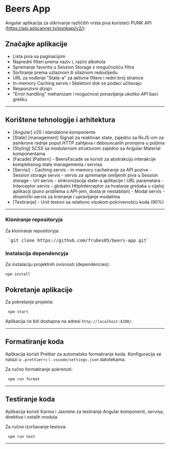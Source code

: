 # Beers App

Angular aplikacija za otkrivanje različitih vrsta piva koristeći PUNK API (https://api.adscanner.tv/punkapi/v2/):

## Značajke aplikacije

- Lista piva sa paginacijom
- Napredni filteri prema naziv i, razini alkohola
- Spremanje favorita u Session Storage s mogučnošću filtra
- Sortiranje prema uzlaznom ili silaznom redoslijedu
- URL za vođenje "State-a" za aktivne filtere i redni broj stranice
- In-memory Caching servis i Skeletoni dok se podaci učitavaju
- Responzivni dizajn
- "Error handling" mehanizam i mogućnost ponavljanja ukoliko API baci grešku

---

## Korištene tehnologije i arhitektura

- [Angular] v20 i standalone komponente
- [State] [management] Signali za reaktivan state, zajedno sa RxJS-om za asinkrone radnje poput HTTP zahtjeva i debouncanih promjena u poljima
- [Styling] SCSS sa modularnom strukturom zajedno sa Angular Material komponentama
- [Facade] [Pattern] - BeersFacade se koristi za abstrakciju interakcije kompleksnog state managementa i servisa
- [Servisi] - Caching servis - in-memory cacheiranje za API pozive - Session storage servis - servis za spremanje omiljenih piva u Session storage - Url servis - sinkronizacija state-a aplikacije i URL parametara - Interceptor servis - globalni HttpInterceptor za hvatanje grešaka u cijeloj aplikaciji (puno problema s API-jem, dosta je nestabilan) - Modal servis - dinamički servis za kreiranje i upravljanje modalima
- [Testiranje] - Unit testovi sa relativno visokom pokrivenošću koda (90%)

---

### Kloniranje repositoryja

Za kloniranje repositoryja:

<pre> `git clone https://github.com/frubes05/beers-app.git` </pre>

### Instalacija dependencyja

Za instalaciju projektnih ovisnosti (dependencies): <pre> `npm install` </pre>

## Pokretanje aplikacije

Za pokretanje projekta: <pre> `npm start` </pre>

Aplikacija će biti dostupna na adresi `http://localhost:4200/`.

---

## Formatiranje koda

Aplikacija koristi Prettier za automatsko formatiranje koda.
Konfiguracija se nalazi u `.prettierrc` i `.vscode/settings.json` datotekama.

Za ručno formatiranje pokrenuti: <pre> `npm run format` </pre>

---

## Testiranje koda

Aplikacija koristi Karma i Jasmine za testiranje Angular komponenti, servisa, direktiva i ostalih modula.

Za ručno izvršavanje testova: <pre> `npm run test` </pre>

---
